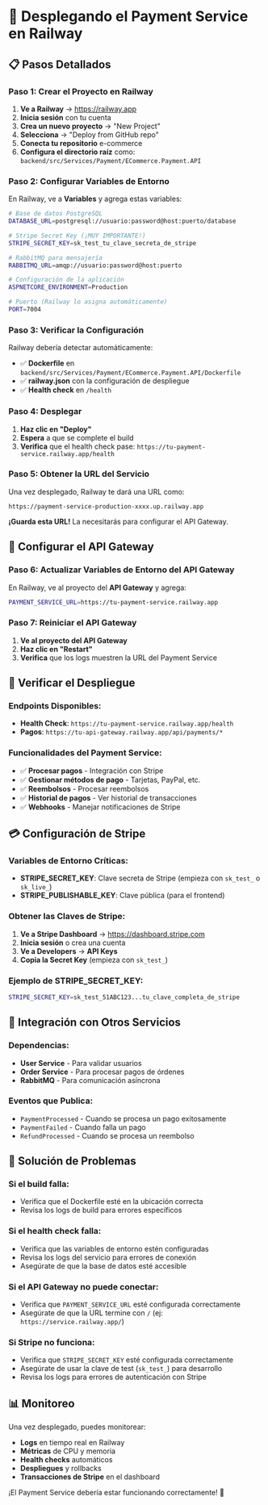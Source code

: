 # 🚀 Desplegando el Payment Service en Railway

## 📋 Pasos Detallados

### **Paso 1: Crear el Proyecto en Railway**

1. **Ve a Railway** → https://railway.app
2. **Inicia sesión** con tu cuenta
3. **Crea un nuevo proyecto** → "New Project"
4. **Selecciona** → "Deploy from GitHub repo"
5. **Conecta tu repositorio** e-commerce
6. **Configura el directorio raíz** como: `backend/src/Services/Payment/ECommerce.Payment.API`

### **Paso 2: Configurar Variables de Entorno**

En Railway, ve a **Variables** y agrega estas variables:

```bash
# Base de datos PostgreSQL
DATABASE_URL=postgresql://usuario:password@host:puerto/database

# Stripe Secret Key (¡MUY IMPORTANTE!)
STRIPE_SECRET_KEY=sk_test_tu_clave_secreta_de_stripe

# RabbitMQ para mensajería
RABBITMQ_URL=amqp://usuario:password@host:puerto

# Configuración de la aplicación
ASPNETCORE_ENVIRONMENT=Production

# Puerto (Railway lo asigna automáticamente)
PORT=7004
```

### **Paso 3: Verificar la Configuración**

Railway debería detectar automáticamente:
- ✅ **Dockerfile** en `backend/src/Services/Payment/ECommerce.Payment.API/Dockerfile`
- ✅ **railway.json** con la configuración de despliegue
- ✅ **Health check** en `/health`

### **Paso 4: Desplegar**

1. **Haz clic en "Deploy"**
2. **Espera** a que se complete el build
3. **Verifica** que el health check pase: `https://tu-payment-service.railway.app/health`

### **Paso 5: Obtener la URL del Servicio**

Una vez desplegado, Railway te dará una URL como:
```
https://payment-service-production-xxxx.up.railway.app
```

**¡Guarda esta URL!** La necesitarás para configurar el API Gateway.

## 🔧 Configurar el API Gateway

### **Paso 6: Actualizar Variables de Entorno del API Gateway**

En Railway, ve al proyecto del **API Gateway** y agrega:

```bash
PAYMENT_SERVICE_URL=https://tu-payment-service.railway.app
```

### **Paso 7: Reiniciar el API Gateway**

1. **Ve al proyecto del API Gateway**
2. **Haz clic en "Restart"**
3. **Verifica** que los logs muestren la URL del Payment Service

## 🧪 Verificar el Despliegue

### **Endpoints Disponibles:**

- **Health Check**: `https://tu-payment-service.railway.app/health`
- **Pagos**: `https://tu-api-gateway.railway.app/api/payments/*`

### **Funcionalidades del Payment Service:**

- ✅ **Procesar pagos** - Integración con Stripe
- ✅ **Gestionar métodos de pago** - Tarjetas, PayPal, etc.
- ✅ **Reembolsos** - Procesar reembolsos
- ✅ **Historial de pagos** - Ver historial de transacciones
- ✅ **Webhooks** - Manejar notificaciones de Stripe

## 💳 Configuración de Stripe

### **Variables de Entorno Críticas:**

- **STRIPE_SECRET_KEY**: Clave secreta de Stripe (empieza con `sk_test_` o `sk_live_`)
- **STRIPE_PUBLISHABLE_KEY**: Clave pública (para el frontend)

### **Obtener las Claves de Stripe:**

1. **Ve a Stripe Dashboard** → https://dashboard.stripe.com
2. **Inicia sesión** o crea una cuenta
3. **Ve a Developers** → **API Keys**
4. **Copia la Secret Key** (empieza con `sk_test_`)

### **Ejemplo de STRIPE_SECRET_KEY:**
```bash
STRIPE_SECRET_KEY=sk_test_51ABC123...tu_clave_completa_de_stripe
```

## 🔄 Integración con Otros Servicios

### **Dependencias:**
- **User Service** - Para validar usuarios
- **Order Service** - Para procesar pagos de órdenes
- **RabbitMQ** - Para comunicación asíncrona

### **Eventos que Publica:**
- `PaymentProcessed` - Cuando se procesa un pago exitosamente
- `PaymentFailed` - Cuando falla un pago
- `RefundProcessed` - Cuando se procesa un reembolso

## 🚨 Solución de Problemas

### **Si el build falla:**
- Verifica que el Dockerfile esté en la ubicación correcta
- Revisa los logs de build para errores específicos

### **Si el health check falla:**
- Verifica que las variables de entorno estén configuradas
- Revisa los logs del servicio para errores de conexión
- Asegúrate de que la base de datos esté accesible

### **Si el API Gateway no puede conectar:**
- Verifica que `PAYMENT_SERVICE_URL` esté configurada correctamente
- Asegúrate de que la URL termine con `/` (ej: `https://service.railway.app/`)

### **Si Stripe no funciona:**
- Verifica que `STRIPE_SECRET_KEY` esté configurada correctamente
- Asegúrate de usar la clave de test (`sk_test_`) para desarrollo
- Revisa los logs para errores de autenticación con Stripe

## 📊 Monitoreo

Una vez desplegado, puedes monitorear:
- **Logs** en tiempo real en Railway
- **Métricas** de CPU y memoria
- **Health checks** automáticos
- **Despliegues** y rollbacks
- **Transacciones de Stripe** en el dashboard

¡El Payment Service debería estar funcionando correctamente! 🎉
